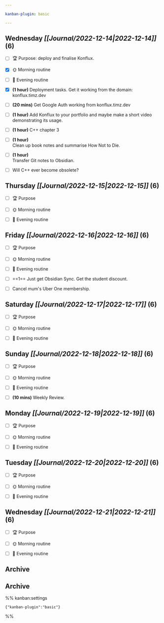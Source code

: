 ```yaml
---

kanban-plugin: basic

---
```


## **Wednesday** *[[Journal/2022-12-14|2022-12-14]]* (6)

- [ ] 🏆 Purpose: deploy and finalise Konflux.
- [x] 🌞 Morning routine
- [ ] 🌙 Evening routine
- [x] **(1 hour)** Deployment tasks. Get it working from the domain: konflux.timz.dev
- [ ] **(20 mins)** Get Google Auth working from konflux.timz.dev
- [ ] **(1 hour)** Add Konflux to your portfolio and maybe make a short video demonstrating its usage.
- [ ] **(1 hour)** C++ chapter 3
- [ ] **(1 hour)**<br>Clean up book notes and summarise How Not to Die.
- [ ] **(1 hour)**<br>Transfer Git notes to Obsidian.
- [ ] Will C++ ever become obsolete?


## **Thursday** *[[Journal/2022-12-15|2022-12-15]]* (6)

- [ ] 🏆 Purpose
- [ ] 🌞 Morning routine
- [ ] 🌙 Evening routine


## **Friday** *[[Journal/2022-12-16|2022-12-16]]* (6)

- [ ] 🏆 Purpose
- [ ] 🌞 Morning routine
- [ ] 🌙 Evening routine
- [ ] ==1== Just get Obsidian Sync. Get the student discount.
- [ ] Cancel mum's Uber One membership.


## **Saturday** *[[Journal/2022-12-17|2022-12-17]]* (6)

- [ ] 🏆 Purpose
- [ ] 🌞 Morning routine
- [ ] 🌙 Evening routine


## **Sunday** *[[Journal/2022-12-18|2022-12-18]]* (6)

- [ ] 🏆 Purpose
- [ ] 🌞 Morning routine
- [ ] 🌙 Evening routine
- [ ] **(10 mins)** Weekly Review.


## **Monday** *[[Journal/2022-12-19|2022-12-19]]* (6)

- [ ] 🏆 Purpose
- [ ] 🌞 Morning routine
- [ ] 🌙 Evening routine


## **Tuesday** *[[Journal/2022-12-20|2022-12-20]]* (6)

- [ ] 🏆 Purpose
- [ ] 🌞 Morning routine
- [ ] 🌙 Evening routine


## **Wednesday** *[[Journal/2022-12-21|2022-12-21]]* (6)

- [ ] 🏆 Purpose
- [ ] 🌞 Morning routine
- [ ] 🌙 Evening routine


## Archive



## Archive





%% kanban:settings
```
{"kanban-plugin":"basic"}
```
%%